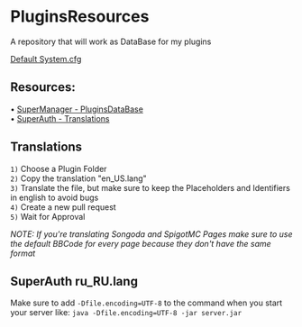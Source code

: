 # PluginsResources
A repository that will work as DataBase for my plugins

[Default System.cfg](https://github.com/TheProgramSrc/PluginsResources/blob/master/System.cfg)


## Resources:<br>
• [SuperManager - PluginsDataBase](https://github.com/TheProgramSrc/PluginsResources/blob/master/supermanager/plugins-database.yml)<br>
• [SuperAuth - Translations](https://github.com/TheProgramSrc/PluginsResources/tree/master/superauth)

## Translations
`1)` Choose a Plugin Folder<br>
`2)` Copy the translation "en_US.lang"<br>
`3)` Translate the file, but make sure to keep the Placeholders and Identifiers in english to avoid bugs<br>
`4)` Create a new pull request<br>
`5)` Wait for Approval<br>

_NOTE: If you're translating Songoda and SpigotMC Pages make sure to use the default BBCode for every page because they don't have the same format_

## SuperAuth ru_RU.lang
Make sure to add `-Dfile.encoding=UTF-8` to the command when you start your server like: `java -Dfile.encoding=UTF-8 -jar server.jar`

